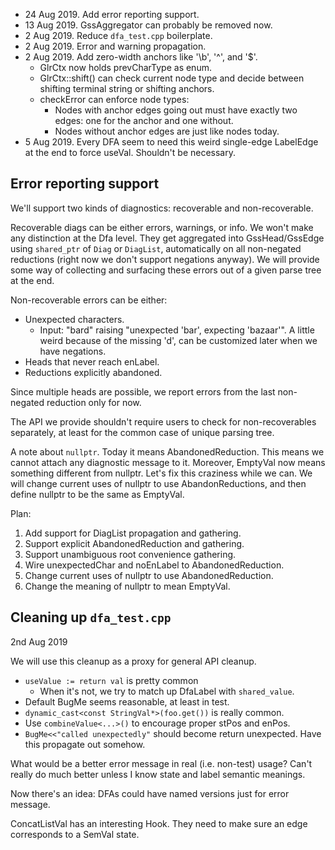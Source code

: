 * 24 Aug 2019. Add error reporting support.
* 13 Aug 2019. GssAggregator can probably be removed now.
* 2 Aug 2019. Reduce `dfa_test.cpp` boilerplate.
* 2 Aug 2019. Error and warning propagation.
* 2 Aug 2019. Add zero-width anchors like '\b', '^', and '$'.
  - GlrCtx now holds prevCharType as enum.
  - GlrCtx::shift() can check current node type and decide between
    shifting terminal string or shifting anchors.
  - checkError can enforce node types:
    * Nodes with anchor edges going out must have exactly two edges: one
      for the anchor and one without.
    * Nodes without anchor edges are just like nodes today.
* 5 Aug 2019. Every DFA seem to need this weird single-edge LabelEdge at the end
  to force useVal. Shouldn't be necessary.


Error reporting support
-----------------------

We'll support two kinds of diagnostics: recoverable and non-recoverable.

Recoverable diags can be either errors, warnings, or info. We won't make any
distinction at the Dfa level. They get aggregated into GssHead/GssEdge using
`shared_ptr` of `Diag` or `DiagList`, automatically on all non-negated
reductions (right now we don't support negations anyway). We will provide some
way of collecting and surfacing these errors out of a given parse tree at the
end.

Non-recoverable errors can be either:

  * Unexpected characters.
    - Input: "bard" raising "unexpected 'bar', expecting 'bazaar'". A little
      weird because of the missing 'd', can be customized later when we have
      negations.
  * Heads that never reach enLabel.
  * Reductions explicitly abandoned.

Since multiple heads are possible, we report errors from the last non-negated
reduction only for now.

The API we provide shouldn't require users to check for non-recoverables
separately, at least for the common case of unique parsing tree.

  A note about `nullptr`. Today it means AbandonedReduction. This means we
  cannot attach any diagnostic message to it. Moreover, EmptyVal now means
  something different from nullptr. Let's fix this craziness while we can. We
  will change current uses of nullptr to use AbandonReductions, and then define
  nullptr to be the same as EmptyVal.

Plan:

  1. Add support for DiagList propagation and gathering.
  2. Support explicit AbandonedReduction and gathering.
  3. Support unambiguous root convenience gathering.
  4. Wire unexpectedChar and noEnLabel to AbandonedReduction.
  5. Change current uses of nullptr to use AbandonedReduction.
  6. Change the meaning of nullptr to mean EmptyVal.


Cleaning up `dfa_test.cpp`
--------------------------

2nd Aug 2019

We will use this cleanup as a proxy for general API cleanup.

  * `useValue := return val` is pretty common
    - When it's not, we try to match up DfaLabel with `shared_value`.
  * Default BugMe seems reasonable, at least in test.
  * `dynamic_cast<const StringVal*>(foo.get())` is really common.
  * Use `combineValue<...>()` to encourage proper stPos and enPos.
  * `BugMe<<"called unexpectedly"` should become return unexpected.
    Have this propagate out somehow.

What would be a better error message in real (i.e. non-test) usage?
Can't really do much better unless I know state and label semantic meanings.

Now there's an idea: DFAs could have named versions just for error message.

ConcatListVal has an interesting Hook. They need to make sure an edge
corresponds to a SemVal state.
